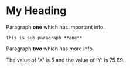 # My Heading

Paragraph **one** which has important info.

    This is sub-paragraph **one**

Paragraph **two** which has more info.

The value of 'X' is 5 and the value of 'Y' is 75.89.


